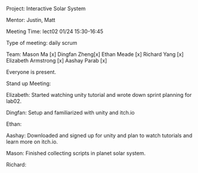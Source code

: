 Project: Interactive Solar System

Mentor: Justin, Matt

Meeting Time: lect02 01/24 15:30-16:45

Type of meeting: daily scrum

Team: Mason Ma [x] Dingfan Zheng[x] Ethan Meade [x] Richard Yang [x] Elizabeth Armstrong [x] Aashay Parab [x]

Everyone is present.

Stand up Meeting:

Elizabeth: Started watching unity tutorial and wrote down sprint planning for lab02.

Dingfan: Setup and familiarized with unity and itch.io

Ethan: 

Aashay: Downloaded and signed up for unity and plan to watch tutorials and learn more on itch.io.

Mason: Finished collecting scripts in planet solar system.

Richard: 
